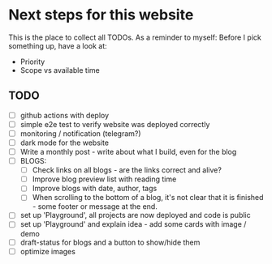 # Next steps for this website

This is the place to collect all TODOs. As a reminder to myself: Before I pick something up, have a look at:

- Priority
- Scope vs available time

## TODO

- [ ] github actions with deploy
- [ ] simple e2e test to verify website was deployed correctly
- [ ] monitoring / notification (telegram?)
- [ ] dark mode for the website
- [ ] Write a monthly post - write about what I build, even for the blog
- [ ] BLOGS:
  - [ ] Check links on all blogs - are the links correct and alive?
  - [ ] Improve blog preview list with reading time
  - [ ] Improve blogs with date, author, tags
  - [ ] When scrolling to the bottom of a blog, it's not clear that it is finished - some footer or message at the end.
- [ ] set up 'Playground', all projects are now deployed and code is public
- [ ] set up 'Playground' and explain idea - add some cards with image / demo
- [ ] draft-status for blogs and a button to show/hide them
- [ ] optimize images
